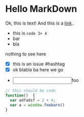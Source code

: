 # Hello MarkDown

Ok, this is text! And this is a [link](https://foobarlink/xy/)..

- this is `code 3+ 4`
- bar
- bla

nothing to see here

- [x] this is an issue #hashtag
- [x] ok blabla ba here we go
- <input data-foo="xyz"></input>foo

```javascript
// this should be code  
function()  {
  var adfadsf = 2 + 4;
  var a = window.foobarx()
}
```

<script>

  var foo = Math.random();
  
  <button click={evt => lively.notify(foo)}>show foo</button>
</script>